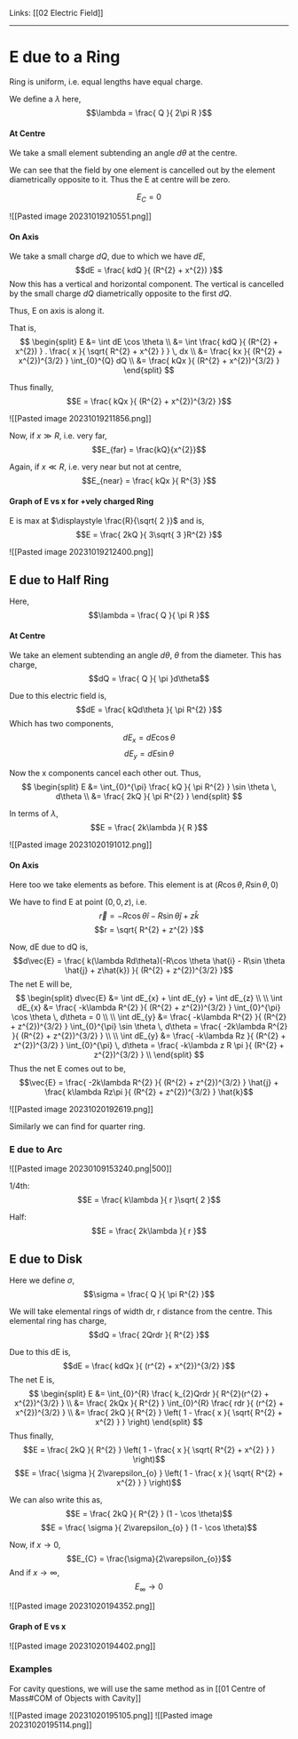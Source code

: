 Links: [[02 Electric Field]]
___
# E due to a Ring
Ring is uniform, i.e. equal lengths have equal charge.

We define a $\lambda$ here,
$$\lambda = \frac{ Q }{ 2\pi R }$$

#### At Centre 

We take a small element subtending an angle $d\theta$ at the centre. 

We can see that the field by one element is cancelled out by the element diametrically opposite to it. Thus the E at centre will be zero.

$$E_{C} = 0$$

![[Pasted image 20231019210551.png]]

#### On Axis
We take a small charge $dQ$, due to which we have $dE$,
$$dE = \frac{ kdQ }{ (R^{2} + x^{2}) }$$
Now this has a vertical and horizontal component. The vertical is cancelled by the small charge $dQ$ diametrically opposite to the first $dQ$. 

Thus, E on axis is along it.

That is,
$$
\begin{split}
E &= \int dE \cos \theta \\
&= \int \frac{ kdQ }{ (R^{2} + x^{2}) } . \frac{ x }{ \sqrt{ R^{2} + x^{2} } } \, dx \\
&= \frac{ kx }{ (R^{2} + x^{2})^{3/2} } \int_{0}^{Q} dQ \\
&= \frac{ kQx }{ (R^{2} + x^{2})^{3/2} } 
\end{split}
$$

Thus finally,
$$E = \frac{ kQx }{ (R^{2} + x^{2})^{3/2} }$$

![[Pasted image 20231019211856.png]]

Now, if $x \gg R$, i.e. very far,
$$E_{far} = \frac{kQ}{x^{2}}$$

Again, if $x \ll R$, i.e. very near but not at centre,
$$E_{near} = \frac{ kQx }{ R^{3} }$$

#### Graph of E vs x for +vely charged Ring
E is max at $\displaystyle \frac{R}{\sqrt{ 2 }}$ and is,
$$E = \frac{ 2kQ }{ 3\sqrt{ 3 }R^{2} }$$

![[Pasted image 20231019212400.png]]

## E due to Half Ring
Here, 
$$\lambda = \frac{ Q }{ \pi R }$$

#### At Centre
We take an element subtending an angle $d\theta$, $\theta$ from the diameter. 
This has charge,
$$dQ = \frac{ Q }{ \pi }d\theta$$

Due to this electric field is,
$$dE = \frac{ kQd\theta }{ \pi R^{2} }$$
Which has two components,
$$dE_{x} = dE\cos \theta$$
$$dE_{y} = dE\sin \theta$$

Now the x components cancel each other out. 
Thus,
$$
\begin{split}
E &= \int_{0}^{\pi} \frac{ kQ }{ \pi R^{2} } \sin \theta \, d\theta \\
&= \frac{ 2kQ }{ \pi R^{2} }
\end{split}
$$

In terms of $\lambda$,
$$E = \frac{ 2k\lambda }{ R }$$

![[Pasted image 20231020191012.png]]

#### On Axis
Here too we take elements as before. This element is at $(R\cos \theta, R\sin \theta, 0)$

We have to find E at point $(0,0,z)$, i.e.
$$\vec{r} = -R\cos \theta \hat{i} - R\sin \theta \hat{j} + z\hat{k}$$
$$r = \sqrt{ R^{2} + z^{2} }$$

Now, dE due to dQ is,
$$d\vec{E} = \frac{ k(\lambda Rd\theta)(-R\cos \theta \hat{i} - R\sin \theta \hat{j} + z\hat{k}) }{ (R^{2} + z^{2})^{3/2} }$$
The net E will be,
$$
\begin{split}
d\vec{E} &= \int dE_{x} + \int dE_{y} + \int dE_{z} \\
\\
\int dE_{x} &= \frac{ -k\lambda R^{2} }{ (R^{2} + z^{2})^{3/2} } \int_{0}^{\pi} \cos \theta \, d\theta = 0 \\
\\
\int dE_{y} &= \frac{ -k\lambda R^{2} }{ (R^{2} + z^{2})^{3/2} } \int_{0}^{\pi} \sin \theta \, d\theta = \frac{ -2k\lambda R^{2} }{ (R^{2} + z^{2})^{3/2} } \\
\\
\int dE_{y} &= \frac{ -k\lambda Rz }{ (R^{2} + z^{2})^{3/2} } \int_{0}^{\pi} \, d\theta = \frac{ -k\lambda z R \pi }{ (R^{2} + z^{2})^{3/2} } \\
\end{split}
$$
Thus the net E comes out to be,
$$\vec{E} = \frac{ -2k\lambda R^{2} }{ (R^{2} + z^{2})^{3/2} } \hat{j} + \frac{ k\lambda Rz\pi }{ (R^{2} + z^{2})^{3/2} } \hat{k}$$

![[Pasted image 20231020192619.png]]

Similarly we can find for quarter ring.

### E due to Arc

![[Pasted image 20230109153240.png|500]]

1/4th:
$$E = \frac{ k\lambda }{ r }\sqrt{ 2 }$$

Half:
$$E = \frac{ 2k\lambda }{ r }$$


## E due to Disk
Here we define $\sigma$,
$$\sigma = \frac{ Q }{ \pi R^{2} }$$

We will take elemental rings of width dr, r distance from the centre. 
This elemental ring has charge,
$$dQ = \frac{ 2Qrdr }{ R^{2} }$$

Due to this dE is,
$$dE = \frac{ kdQx }{ (r^{2} + x^{2})^{3/2} }$$
The net E is,
$$
\begin{split}
E &= \int_{0}^{R} \frac{ k_{2}Qrdr }{ R^{2}(r^{2} + x^{2})^{3/2} } \\
&= \frac{ 2kQx }{ R^{2} } \int_{0}^{R} \frac{ rdr }{ (r^{2} + x^{2})^{3/2} } \\
&= \frac{ 2kQ }{ R^{2} } \left( 1 - \frac{ x }{ \sqrt{ R^{2} + x^{2} } } \right)
\end{split}
$$
Thus finally,
$$E = \frac{ 2kQ }{ R^{2} } \left( 1 - \frac{ x }{ \sqrt{ R^{2} + x^{2} } } \right)$$
$$E = \frac{ \sigma }{ 2\varepsilon_{o} } \left( 1 - \frac{ x }{ \sqrt{ R^{2} + x^{2} } } \right)$$

We can also write this as,
$$E = \frac{ 2kQ }{ R^{2} } (1 - \cos \theta)$$
$$E = \frac{ \sigma }{ 2\varepsilon_{o} } (1 - \cos \theta)$$


Now, if $x \to 0$,
$$E_{C} = \frac{\sigma}{2\varepsilon_{o}}$$
And if $x \to \infty$,
$$E_{\infty} \to 0$$

![[Pasted image 20231020194352.png]]

#### Graph of E vs x
![[Pasted image 20231020194402.png]]

### Examples 
For cavity questions, we will use the same method as in [[01 Centre of Mass#COM of Objects with Cavity]]

![[Pasted image 20231020195105.png]]
![[Pasted image 20231020195114.png]]
